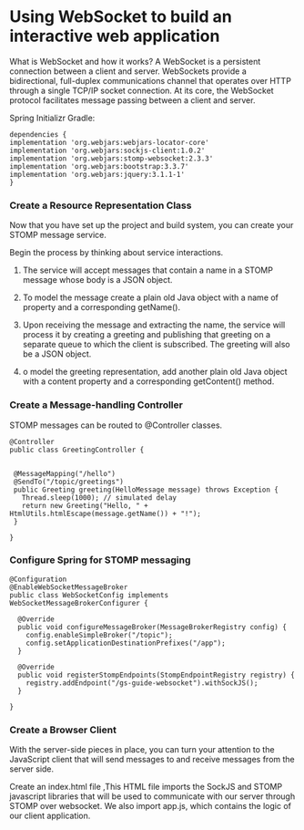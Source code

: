# Using WebSocket to build an interactive web application

What is WebSocket and how it works?
A WebSocket is a persistent connection between a client and server. WebSockets provide a bidirectional, full-duplex communications channel that operates over HTTP through a single TCP/IP socket connection. At its core, the WebSocket protocol facilitates message passing between a client and server.

Spring Initializr
Gradle:
```
dependencies {
implementation 'org.webjars:webjars-locator-core'
implementation 'org.webjars:sockjs-client:1.0.2'
implementation 'org.webjars:stomp-websocket:2.3.3'
implementation 'org.webjars:bootstrap:3.3.7'
implementation 'org.webjars:jquery:3.1.1-1'
}
```
### Create a Resource Representation Class
Now that you have set up the project and build system, you can create your STOMP message service.

Begin the process by thinking about service interactions.

1. The service will accept messages that contain a name in a STOMP message whose body is a JSON object.
2. To model the message create a plain old Java object with a name of property and a corresponding getName().

3. Upon receiving the message and extracting the name, the service will process it by creating a greeting and publishing that greeting on a separate queue to which the client is subscribed. The greeting will also be a JSON object.

4. o model the greeting representation, add another plain old Java object with a content property and a corresponding getContent() method.

### Create a Message-handling Controller

STOMP messages can be routed to @Controller classes.

```
@Controller
public class GreetingController {


 @MessageMapping("/hello")
 @SendTo("/topic/greetings")
 public Greeting greeting(HelloMessage message) throws Exception {
   Thread.sleep(1000); // simulated delay
   return new Greeting("Hello, " + HtmlUtils.htmlEscape(message.getName()) + "!");
 }

}
```
### Configure Spring for STOMP messaging

```
@Configuration
@EnableWebSocketMessageBroker
public class WebSocketConfig implements WebSocketMessageBrokerConfigurer {

  @Override
  public void configureMessageBroker(MessageBrokerRegistry config) {
    config.enableSimpleBroker("/topic");
    config.setApplicationDestinationPrefixes("/app");
  }

  @Override
  public void registerStompEndpoints(StompEndpointRegistry registry) {
    registry.addEndpoint("/gs-guide-websocket").withSockJS();
  }

}
```
### Create a Browser Client

With the server-side pieces in place, you can turn your attention to the JavaScript client that will send messages to and receive messages from the server side.

Create an index.html file ,This HTML file imports the SockJS and STOMP javascript libraries that will be used to communicate with our server through STOMP over websocket. We also import app.js, which contains the logic of our client application. 